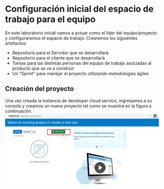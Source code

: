 # Configuración inicial del espacio de trabajo para el equipo
En este laboratorio inicial vamos a actuar como el líder del equipo/proyecto y configuraremos el espacio de trabajo. Crearemos los siguientes artefactos:
- Repositorio para el Servidor que se desarrollará
- Repositorio para el cliente que se desarrollará
- Tareas para las distintas personas del equipo de trabajo asociadas al producto que se va a construir
- Un "Sprint" para manejar el proyecto utilizando metodologías ágiles

## Creación del proyecto
Una vez creada la instancia de developer cloud service, ingresamos a su consola y creamos un nuevo proyecto tal como se muestra en la figura a continuación.
![alt text](https://github.com/tmaragno/workshops/blob/master/images/100_Image_1.PNG "New Project")
